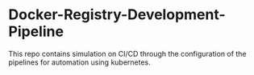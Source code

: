 # Docker-Registry-Development-Pipeline
This repo contains simulation on CI/CD through the configuration of the pipelines for automation using kubernetes.
